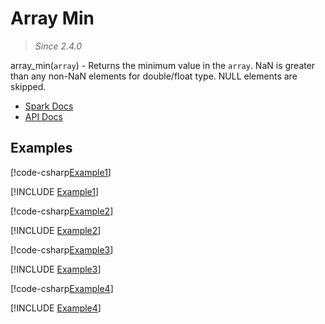 ﻿# Array Min

> _Since 2.4.0_

array_min(`array`) - Returns the minimum value in the `array`. NaN is greater
than any non-NaN elements for double/float type. NULL elements are skipped.

* [Spark Docs](https://spark.apache.org/docs/3.2.2/api/sql/index.html#array_min)
* [API Docs](xref:TypedSpark.NET.Columns.ArrayColumn.Min*)

## Examples

[!code-csharp[Example1](../../../TypedSpark.NET.Tests/Examples/ArrayMin.cs#Example1)]

[!INCLUDE [Example1](../../../TypedSpark.NET.Tests/Examples/__examples__/ArrayMin.Case1.md)]

[!code-csharp[Example2](../../../TypedSpark.NET.Tests/Examples/ArrayMin.cs#Example2)]

[!INCLUDE [Example2](../../../TypedSpark.NET.Tests/Examples/__examples__/ArrayMin.Case2.md)]

[!code-csharp[Example3](../../../TypedSpark.NET.Tests/Examples/ArrayMin.cs#Example3)]

[!INCLUDE [Example3](../../../TypedSpark.NET.Tests/Examples/__examples__/ArrayMin.Case3.md)]

[!code-csharp[Example4](../../../TypedSpark.NET.Tests/Examples/ArrayMin.cs#Example4)]

[!INCLUDE [Example4](../../../TypedSpark.NET.Tests/Examples/__examples__/ArrayMin.Case4.md)]
